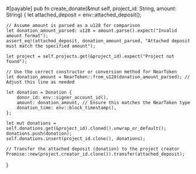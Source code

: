 #[payable]
pub fn create_donate(&mut self, project_id: String, amount: String) {
    let attached_deposit = env::attached_deposit();
    
    // Assume amount is parsed as a u128 for comparison
    let donation_amount_parsed: u128 = amount.parse().expect("Invalid amount format");
    assert_eq!(attached_deposit, donation_amount_parsed, "Attached deposit must match the specified amount");
    
    let project = self.projects.get(&project_id).expect("Project not found");

    // Use the correct constructor or conversion method for NearToken
    let donation_amount = NearToken::from_u128(donation_amount_parsed); // Adjust this line as needed

    let donation = Donation {
        donor_id: env::signer_account_id(),
        amount: donation_amount, // Ensure this matches the NearToken type
        donation_time: env::block_timestamp(),
    };

    let mut donations = self.donations.get(&project_id).cloned().unwrap_or_default();
    donations.push(donation);
    self.donations.insert(project_id.clone(), donations);

    // Transfer the attached deposit (donation) to the project creator
    Promise::new(project.creator_id.clone()).transfer(attached_deposit);
}
